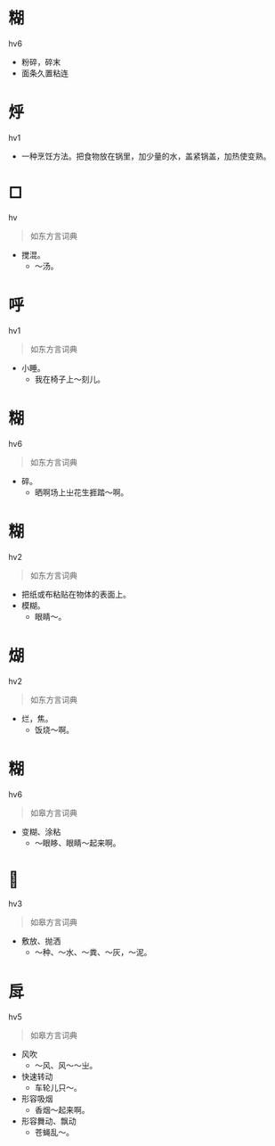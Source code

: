# 糊
hv6
- 粉碎，碎末
- 面条久置粘连

# 烀
hv1
- 一种烹饪方法。把食物放在锅里，加少量的水，盖紧锅盖，加热使变熟。

# □
hv
> 如东方言词典
- 搅混。
  - ～汤。

# 呼
hv1
> 如东方言词典
- 小睡。
  - 我在椅子上～刻儿。

# 糊
hv6
> 如东方言词典
- 碎。
  - 晒啊场上㞢花生捱踏～啊。

# 糊
hv2
> 如东方言词典
- 把纸或布粘贴在物体的表面上。
- 模糊。
  - 眼睛～。

# 煳
hv2
> 如东方言词典
- 烂，焦。
  - 饭烧～啊。

# 糊
hv6
> 如皋方言词典
- 变糊、涂粘
  - ～眼眵、眼睛～起来啊。

# 𢮎
hv3
> 如皋方言词典
- 敷放、抛洒
  - ～种、～水、～粪、～灰，～泥。

# 戽
hv5
> 如皋方言词典
- 风吹
  - ～风、风～～㞢。
- 快速转动
  - 车轮儿只～。
- 形容吸烟
  - 香烟～起来啊。
- 形容舞动、飘动
  - 苍蝇乱～。
